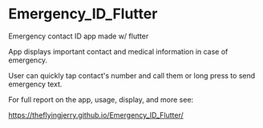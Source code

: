 # Emergency_ID_Flutter
Emergency contact ID app made w/ flutter

App displays important contact and medical information in case of emergency.

User can quickly tap contact's number and call them or long press to send
emergency text. 

For full report on the app, usage, display, and more see:

https://theflyingjerry.github.io/Emergency_ID_Flutter/
